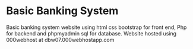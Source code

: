 # Basic Banking System
Basic banking system website using html css bootstrap for front end, Php for backend and phpmyadmin sql for database.
Website hosted using 000webhost at dbw07.000webhostapp.com
